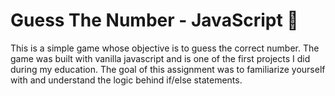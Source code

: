 # Guess The Number - JavaScript 🔢

This is a simple game whose objective is to guess the correct number. 
The game was built with vanilla javascript and is one of the first projects I did during my education. 
The goal of this assignment was to familiarize yourself with and understand the logic behind if/else statements.
